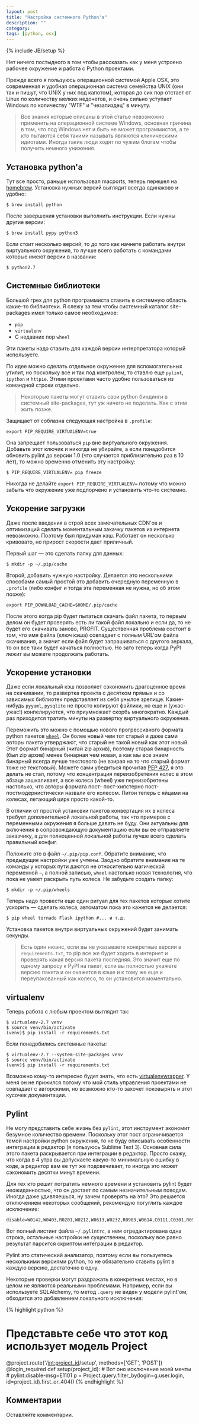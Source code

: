 ```yaml
---
layout: post
title: "Настройка системного Python'а"
description: ""
category: 
tags: [python, osx]
---
```

{% include JB/setup %}

Нет ничего постыдного в том чтобы рассказать как у меня устроено рабочее окружение и работа с Python проектами. 

Прежде всего я пользуюсь операционной системой Apple OSX, это современная и удобная операционная система семейства UNIX (они так и пишут, что UNIX у них под капотом), которая до сих пор отстает от Linux по количеству мелких недочетов, и очень сильно уступает Windows по количеству "WTF" и "чезапиздец" в минуту. 

> Все знания которые описаны в этой статье невозможно применить на операционной системе Windows, основная причина в том, что под Windows нет и быть не может программистов, а те кто пытаются себя такими называть являются клиническими идиотами. Иногда такие люди ходят по чужим блогам чтобы получить немного унижения.

## Установка python'а

Тут все просто, раньше использовал macports, теперь перешел на [homebrew](http://brew.sh/). Установка нужных версий выглядит всегда одинаково и удобно:

    $ brew install python

После завершения установки выполнить инструкции. Если нужны другие версии:

    $ brew install pypy python3

Если стоит несколько версий, то до того как начнете работать внутри виртуального окружения, то лучше всего работать с командами которые имеют версии в названии:

    $ python2.7

## Системные библиотеки

Большой грех для python программиста ставить в системную область какие-то библиотеки. Я слежу за тем чтобы системный каталог site-packages имел только самое необходимое:

- `pip`
- `virtualenv` 
- С недавних пор `wheel`

Эти пакеты надо ставить для каждой версии интерпретатора который используете.

По идее можно сделать отдельное окружение для вспомогательных утилит, но поскольку все и так под контролем, то ставлю еще `pylint`, `ipython` и `httpie`. Этими проектами часто удобно пользоваться из командной строки отдельно. 

> Некоторые пакеты могут ставить свои python биндинги в системный site-packages, тут уж ничего не поделать. Как с этим жить позже. 

Защищает от соблазна следующая настройка в `.profile`:

    export PIP_REQUIRE_VIRTUALENV=true

Она запрещает пользоваться `pip` вне виртуального окружения. Добавьте этот ключик и никогда не убирайте, а если понадобится обновить pylint до версии 1.0 (что случается приблизительно раз в 10 лет), то можно временно отменить эту настройку:

    $ PIP_REQUIRE_VIRTUALENV= pip freeze

Никогда не делайте `export PIP_REQUIRE_VIRTUALENV=` потому что можно забыть что окружение уже подпорчено и установить что-то системно.

## Ускорение загрузки

Даже после введения в строй всех замечательных CDN'ов и оптимизаций сделать моментальным закачку пакетов из интернета невозможно. Поэтому был придуман кэш. Работает он несколько кривовато, но прирост скорости дает приличный. 

Первый шаг — это сделать папку для данных:

    $ mkdir -p ~/.pip/cache

Второй, добавить нужную настройку. Делается это несколькими способами самый простой это добавить очередную переменную в `.profile` (либо конфиг и тогда эта переменная не нужна, но об этом позже):

    export PIP_DOWNLOAD_CACHE=$HOME/.pip/cache

После этого когда pip будет пытаться скачать файл пакета, то первым делом он будет проверять есть ли такой файл локально и если да, то не будет его скачивать заново, PROFIT. Существенная проблема состоит в том, что имя файла (ключ кэша) совпадает с полным URL'ом файла скачивания, а значит если файл будет запрашиваться с другого зеркала, то он все таки будет качаться полностью. Но зато теперь когда PyPI лежит вы можете продолжать работать.

## Ускорение установки

Даже если локальный кэш позволяет сэкономить драгоценное время на скачивании, то развертка проекта с десятком прямых и со зависимых библиотек представляет из себя унылое зрелище. Какие-нибудь `pyyaml`, `pysqlite` не просто копируют файлики, но еще и (ужас-ужас!) конпелируются, что приумножает скорбь многократно. Каждый раз приходится тратить минуты на развертку виртуального окружения. 

Переможить это можно с помощью нового прогрессивного формата python пакетов [`wheel`](https://pypi.python.org/pypi/wheel/). Он более новый чем тот старый и даже сами авторы пакета утверджают, что старый не такой новый как этот новый. Этот формат бинарный (читай zip архив), поэтому старая бинарность (был zip архив) менее бинарная чем новая, а как мы все знаем бинарный всегда лучше текстового (не взирая на то что старый формат тоже не текстовый). Можете сами убедиться прочитав [PEP 427](http://www.python.org/dev/peps/pep-0427/), я это делать не стал, потому что концентрация переизобретения колес в этом абзаце зашкаливает, а все колеса (wheel) уже переизобретены настолько, что авторы формата пост- пост-хипстерно пост-постмодернистически назвали его колесом. Питон теперь с яйцами на колесах, летающий цирк просто какой-то.

В отличии от простой установки пакетов конвертация их в колеса требует дополнительной локальной работы, так что примеров с переменными окружения я больше давать не буду. Они актуальны для включения в сопровождающую документацию если вы ее отправляете заказчику, а для полноценной локальной работы лучше всего сделать правильный конфиг. 

<script src="https://gist.github.com/xen/6334745.js"></script>

Положите это в файл `~/.pip/pip.conf`. Обратите внимание, что предыдущие настройки уже учтены. Заодно обратите внимание на те команды у которых пути даются не относительно магической переменной `~`, а полной записью, `wheel` настолько новая технология, что пока не умеет раскрыть путь колеса. Не забудьте создать папку:

    $ mkdir -p ~/.pip/wheels

Теперь надо провести еще один ритуал для тех пакетов которые хотите ускорить — сделать колеса, автоматом пока это кажется не делается:

    $ pip wheel tornado Flask ipython #... и т.д.

Установка пакетов внутри виртуальных окружений будет занимать секунды. 

> Есть один нюанс, если вы не указываете конкретные версии в `requirements.txt`, то pip все же будет ходить в интернет и проверять какая версия пакета последняя. Это значит еще по одному запросу к PyPI на пакет, если вы полностью укажете версию пакета и он окажется в кэше и к тому же еще и переупакованный как колесо, то он установится моментально.

## virtualenv

Теперь работа с любым проектом выглядит так:

    $ virtualenv-2.7 venv
    $ source venv/bin/activate
    (venv)$ pip install -r requirements.txt

Если понадобились системные пакеты:

    $ virtualenv-2.7 --system-site-packages venv
    $ source venv/bin/activate
    (venv)$ pip install -r requirements.txt


Возможно кому-то интересно будет знать, что есть [virtualenvwrapper](https://pypi.python.org/pypi/virtualenvwrapper). У меня он не прижился потому что мой стиль управления проектами не совпадает с авторскими, но возможно кто-то захочет поковырять и этот кусочек документации.

## Pylint

Не могу представить себе жизнь без `pylint`, этот инструмент экономит безумное количество времени. Поскольку этот пост ограничивается темой настройки python окружения, то не буду описывать особенности интеграции в редактор (я пользуюсь Sublime Text 3). Основная сила этого пакета раскрывается при интеграции в редактор. Просто скажу, что когда в 4 утра вы допускаете какую-то минимальную ошибку в коде, а редактор вам ее тут же подсвечивает, то иногда это может сэкономить десятки минут времени. 

Для тех кто решит потратить немного времени и установить pylint будет неожиданностью, что он достает по самым незначительным поводам. Иногда даже удивляешься, ну зачем проверять на это? Это решается отключением некоторых сообщений, рекомендую погуглить каждое исключение:

    disable=W0142,W0403,R0201,W0212,W0613,W0232,R0903,W0614,C0111,C0301,R0913,C0103,F0401,W0402,R0914,I0011

Вот полный листинг файла `~/.pylintrc`, в нем отредактирована одна строка, остальные настройки не существенны, поскольку все равно результат парсится скриптом интеграции в редактор.

<script src="https://gist.github.com/xen/6334976.js"></script>

Pylint это статический анализатор, поэтому если вы пользуетесь несколькими версиями python, то не обязательно ставить pylint в каждую версию, достаточно в одну.

Некоторые проверки могут раздражать в конкретных местах, но в целом не являются реальными проблемами. Например, если вы используете SQLAlchemy, то метод `.query` не виден у модели pylint'ом, обходится это добавлением локального исключения:

{% highlight python %}
# Представьте себе что этот код использует модель Project 
@project.route('/<int:project_id>/setup', methods=['GET', 'POST'])
@login_required
def setup(project_id):
    # Вот оно исключение моей мечты
    # pylint:disable-msg=E1101
    p = Project.query.filter_by(login=g.user.login, id=project_id).first_or_404()
{% endhighlight %}

## Комментарии

Оставляйте комментарии.

